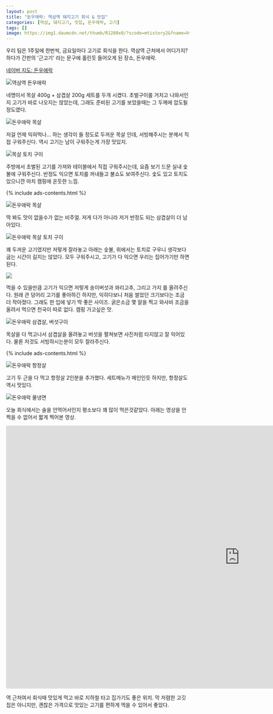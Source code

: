 ```yaml
---
layout: post
title: "돈우애락: 역삼역 돼지고기 회식 & 맛집"
categories: [역삼, 돼지고기, 맛집, 돈우애락, 고기]
tags: []
image: https://img1.daumcdn.net/thumb/R1280x0/?scode=mtistory2&fname=https%3A%2F%2Fblog.kakaocdn.net%2Fdn%2Fb0wSA2%2FbtrgBC35Ptw%2FUEbpln3QUJoyLynrIZJZ90%2Fimg.png
---
```


우리 팀은 1주일에 한번씩, 금요일마다 고기로 회식을 한다. 역삼역 근처에서 어디가지? 하다가 간판의 '근고기' 라는 문구에 홀린듯 들어오게 된 장소, 돈우애락.

<a href="https://naver.me/GUvwQCbY" rel="noopener noreferrer" target="_blank" class="markdown-link" title="네이버 지도: 돈우애락">네이버 지도: 돈우애락</a>

![역삼역 돈우애락](https://blog.kakaocdn.net/dn/dC77uI/btrgBJoELBr/hCfhmsr9Hnm3L67zwuFtgK/img.jpg)

네명이서 목살 400g + 삼겹살 200g 세트를 두개 시켰다. 초벌구이를 거치고 나와서인지 고기가 바로 나오지는 않았는데, 그래도 준비된 고기를 보았을때는 그 두께에 압도될 정도였다.

​![돈우애락 목살](https://blog.kakaocdn.net/dn/m6GyH/btrgB4F7eCO/HkOcrgomKjIy6uyzA8kKf1/img.png)

저걸 언제 익혀먹나... 하는 생각이 들 정도로 두꺼운 목살 인데, 서빙해주시는 분께서 직접 구워주신다. 역시 고기는 남이 구워주는게 가장 맛있지.

![목살 토치 구이](https://blog.kakaocdn.net/dn/c2l1kQ/btrgAURHbpy/v0pstCVtDbd9VwQkjwvrr0/img.png)

주방에서 초벌된 고기를 가져와 테이블에서 직접 구워주시는데, 요즘 보기 드문 실내 숯불에 구워주신다. 반정도 익으면 토치를 꺼내들고 불쇼도 보여주신다. 숯도 있고 토치도 있으니깐 마치 캠핑에 온듯한 느낌.

{% include ads-contents.html %}

![돈우애락 목살](https://blog.kakaocdn.net/dn/bCj2NJ/btrgC6clXEf/0bL9ggVeRdTWjxOnyhp711/img.png)

딱 봐도 맛이 없을수가 없는 비주얼. 저게 다가 아니라 저거 반정도 되는 삼겹살이 더 남아있다.

![돈우애락 목살 토치 구이](https://blog.kakaocdn.net/dn/b0wSA2/btrgBC35Ptw/UEbpln3QUJoyLynrIZJZ90/img.png)

꽤 두꺼운 고기였지만 저렇게 잘라놓고 아래는 숯불, 위에서는 토치로 구우니 생각보다 굽는 시간이 길지는 않았다. 모두 구워주시고, 고기가 다 익으면 우리는 집어가기만 하면 된다.

![](https://blog.kakaocdn.net/dn/bcNAo2/btrgzJQXgv8/yksWCiAlQEzlkklfgG900K/img.png)

먹을 수 있을만큼 고기가 익으면 저렇게 송이버섯과 꽈리고추, 그리고 가지 를 올려주신다. 원래 큰 덩어리 고기를 좋아하긴 하지만, 익히다보니 처음 썰었던 크기보다는 조금 더 작아졌다. 그래도 한 입에 넣기 딱 좋은 사이즈. 굵은소금 몇 알을 찍고 와사비 조금을 올려서 먹으면 천국이 따로 없다. 캠핑 가고싶은 맛.

![돈우애락 삼겹살, 버섯구이](https://blog.kakaocdn.net/dn/buLWWJ/btrgB3Ank1N/O4s49LkDkXIk2uGbzGUW60/img.png)

목살을 다 먹고나서 삼겹살을 올려놓고 버섯을 펼쳐보면 사진처럼 타지않고 잘 익어있다. 물론 저것도 서빙하시는분이 모두 잘라주신다.

{% include ads-contents.html %}

![돈우애락 항정살](https://blog.kakaocdn.net/dn/bR4F4I/btrgB3mSFya/Zdkqbf6XPbW6GfUhDhQos0/img.png)

고기 두 근을 다 먹고 항정살 2인분을 추가했다. 세트메뉴가 메인인듯 하지만, 항정살도 역시 맛있다.

​![돈우애락 물냉면](https://blog.kakaocdn.net/dn/mfMQ7/btrgAWhFztB/3dvjZEXNfGLDQ152l1G4Q1/img.png)

오늘 회식에서는 술을 안먹어서인지 평소보다 꽤 많이 먹은것같았다. 아래는 영상을 안찍을 수 없어서 짧게 찍어본 영상.

<iframe width="1280" height="720" src="https://serviceapi.nmv.naver.com/flash/convertIframeTag.nhn?vid=2EB8451EF104460F7ED6D3B32D2F617EC61B&outKey=V1210c9ef4bcfaac1301b977d5a4b782b3374d61c7ea2961125f4977d5a4b782b3374" frameborder="no" scrolling="no" allow="autoplay; gyroscope; accelerometer; encrypted-media" allowfullscreen></iframe>

역 근처여서 회식때 맛있게 먹고 바로 지하철 타고 집가기도 좋은 위치. 막 저렴한 고깃집은 아니지만, 괜찮은 가격으로 맛있는 고기를 편하게 먹을 수 있어서 좋았다.

